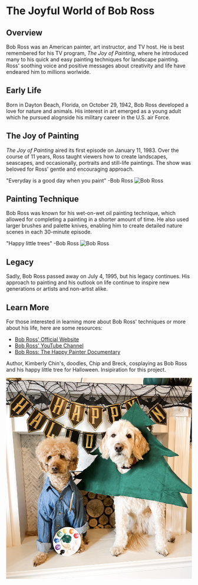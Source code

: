 # **The Joyful World of Bob Ross**

## **Overview**

Bob Ross was an American painter, art instructor, and TV host. He is best remembered for his TV program,
 _The Joy of Painting_, where he introduced many to his quick and easy painting techniques for landscape painting. 
 Ross' soothing voice and positive messages about creativity and life have endeared him to millions worlwide. 

 ## **Early Life**

 Born in Dayton Beach, Florida, on October 29, 1942, Bob Ross developed a love for nature and animals. His 
 interest in art emerged as a young adult which he pursued alognside his military career in the U.S. air Force. 

 ## **The Joy of Painting**

 _The Joy of Painting_ aired its first episode on January 11, 1983. Over the course of 11 years, Ross taught
 viewers how to create landscapes, seascapes, and occasionally, portraits and still-life paintings. The show 
 was beloved for Ross' gentle and encouraging approach. 

   "Everyday is a good day when you paint" -Bob Ross
   ![Bob Ross](https://encrypted-tbn2.gstatic.com/images?q=tbn:ANd9GcTU8aD5GJmctd-liPPrTXz8QdXWird7LmV26Ny-4iu86yREC_cW)

## **Painting Technique**

Bob Ross was known for his wet-on-wet oil painting technique, which allowed for completing a painting in a 
shorter amount of time. He also used larger brushes and palette knives, enabling him to create detailed nature 
scenes in each 30-minute episode. 

   "Happy little trees" -Bob Ross
![Bob Ross](https://relicrecord.com/wp-content/uploads/2019/09/Bob-Happy-Trees-Ross.jpg)

## **Legacy**

Sadly, Bob Ross passed away on July 4, 1995, but his legacy continues. His approach to painting and his 
outlook on life continue to inspire new generations or artists and non-artist alike. 

## **Learn More**

For those interested in learning more about Bob Ross' techniques or more about his life, here are some
resources:

  * [Bob Ross' Official Website](https://www.bobross.com/)
  * [Bob Ross' YouTube Channel](https://www.youtube.com/channel/UCxcnsr1R5Ge_fbTu5ajt8DQ)
  * [Bob Ross: The Happy Painter Documentary](https://watchdocumentaries.com/bob-ross-the-happy-painter/)

Author, Kimberly Chin's, doodles, Chip and Breck, cosplaying as Bob Ross and his happy little tree for Halloween. Insipiration for this project. 

![Chip and Breck](doodshalloween1.JPG)
